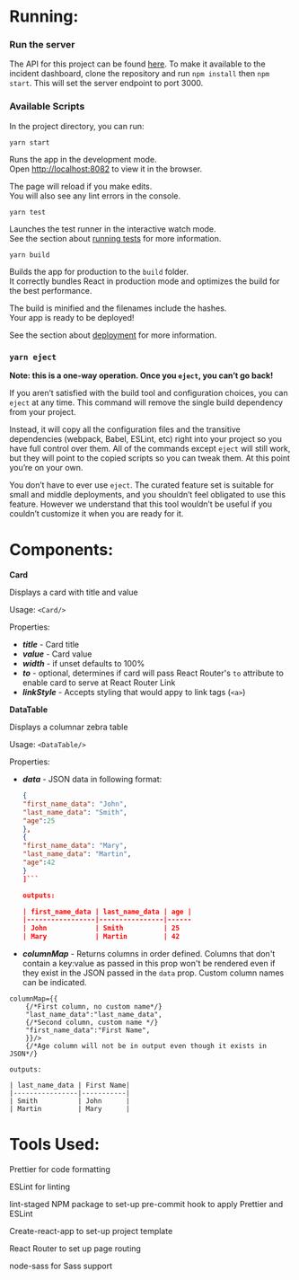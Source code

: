 
# Running:
### Run the server

The API for this project can be found
[here](https://github.com/jvillagomez/ServiceNowCodingChallenge). To make it available to the incident dashboard, clone the repository and run `npm install` then `npm start`. This will set the server endpoint to port 3000.


### Available Scripts

In the project directory, you can run:

`yarn start`

Runs the app in the development mode.<br />
Open [http://localhost:8082](http://localhost:8082) to view it in the browser.

The page will reload if you make edits.<br />
You will also see any lint errors in the console.

 `yarn test`

Launches the test runner in the interactive watch mode.<br />
See the section about [running tests](https://facebook.github.io/create-react-app/docs/running-tests) for more information.

`yarn build`

Builds the app for production to the `build` folder.<br />
It correctly bundles React in production mode and optimizes the build for the best performance.

The build is minified and the filenames include the hashes.<br />
Your app is ready to be deployed!

See the section about [deployment](https://facebook.github.io/create-react-app/docs/deployment) for more information.

### `yarn eject`

**Note: this is a one-way operation. Once you `eject`, you can’t go back!**

If you aren’t satisfied with the build tool and configuration choices, you can `eject` at any time. This command will remove the single build dependency from your project.

Instead, it will copy all the configuration files and the transitive dependencies (webpack, Babel, ESLint, etc) right into your project so you have full control over them. All of the commands except `eject` will still work, but they will point to the copied scripts so you can tweak them. At this point you’re on your own.

You don’t have to ever use `eject`. The curated feature set is suitable for small and middle deployments, and you shouldn’t feel obligated to use this feature. However we understand that this tool wouldn’t be useful if you couldn’t customize it when you are ready for it.


# Components:

**Card** 

Displays a card with title and value 

Usage: 
`<Card/>`

Properties:
- ***title*** - Card title
- ***value*** - Card value
- ***width*** - if unset defaults to 100%
- ***to***  - optional, determines if card will pass React Router's `to` attribute to enable card to serve at React Router Link
- ***linkStyle*** - Accepts styling that would appy to link tags (`<a>`)

**DataTable** 

Displays a columnar zebra table

Usage: 
`<DataTable/>`

Properties:
- ***data*** - JSON data in following format:
    ```JSON [
  {
    "first_name_data": "John",
    "last_name_data": "Smith",
    "age":25
  },
  {
   "first_name_data": "Mary",
   "last_name_data": "Martin",
    "age":42
  }
    ]```

    outputs:

    | first_name_data | last_name_data | age |
    |-----------------|----------------|------
    | John            | Smith          | 25
    | Mary            | Martin         | 42

- ***columnMap*** - Returns columns in order defined. Columns that don't contain a key:value as passed in this prop won't be rendered even if they exist in the JSON passed in the `data` prop. Custom column names can be indicated. 

```JSX 
columnMap={{
    {/*First column, no custom name*/}
    "last_name_data":"last_name_data", 
    {/*Second column, custom name */}
    "first_name_data":"First Name", 
    }}/>
    {/*Age column will not be in output even though it exists in JSON*/}
```

    outputs:

    | last_name_data | First Name|
    |----------------|-----------|
    | Smith          | John      |
    | Martin         | Mary      |


# Tools Used:

Prettier for code formatting

ESLint for linting

lint-staged NPM package to set-up pre-commit hook to apply Prettier and ESLint

Create-react-app to set-up project template

React Router to set up page routing

node-sass for Sass support

